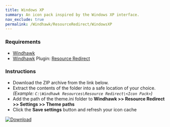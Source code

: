 ```yaml
---
title: Windows XP
summary: An icon pack inspired by the Windows XP interface.
nav_exclude: true
permalink: /Windhawk/ResourceRedirect/WindowsXP
---
```


<div align="center">
  <!-- <img src="https://gitlab.com/the-back-room/windhawk/resource-redirect/windows-series/windows-xp/-/raw/main/Extras/Preview.bmp" alt="Windows XP Preview" style="max-width: 100%; height: auto;"> -->
</div>

### Requirements

- [Windhawk](https://windhawk.net/)
- [Windhawk](https://windhawk.net/) Plugin: [Resource Redirect](https://windhawk.net/mods/icon-resource-redirect)

### Instructions

 - Download the ZIP archive from the link below.
 - Extract the contents of the folder into a safe location of your choice. *(Example: `C:\Windhawk Resources\Resource Redirect\<Icon Pack>`)*
 - Add the path of the theme.ini folder to **Windhawk >> Resource Redirect >> Settings >> Theme paths**
 - Click the **Save settings** button and refresh your icon cache

[![Download](https://img.shields.io/badge/Download-black?style=plastic&logo=gitlab&logoColor=white&logoSize=auto&label=GitLab&labelColor=red&color=black&cacheSeconds=3600)](https://gitlab.com/the-back-room/windhawk/resource-redirect/windows-series/windows-xp/-/archive/main/windows-xp-main.zip)